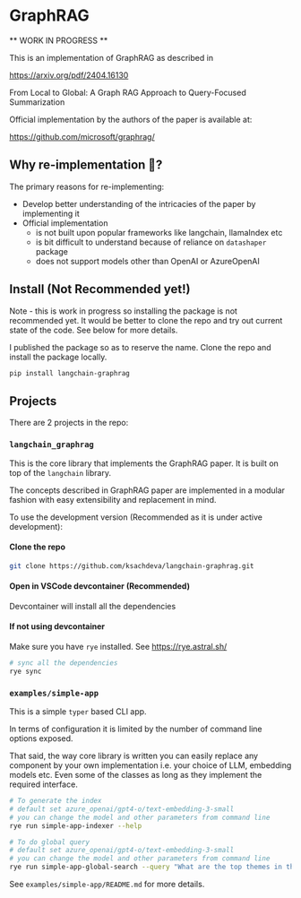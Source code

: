 # GraphRAG

** WORK IN PROGRESS **

This is an implementation of GraphRAG as described in 

https://arxiv.org/pdf/2404.16130

From Local to Global: A Graph RAG Approach to Query-Focused Summarization

Official implementation by the authors of the paper is available at:

https://github.com/microsoft/graphrag/

## Why re-implementation 🤔?

The primary reasons for re-implementing:

* Develop better understanding of the intricacies of the paper by implementing it
* Official implementation
    - is not built upon popular frameworks like langchain, llamaIndex etc
    - is bit difficult to understand because of reliance on `datashaper` package
    - does not support models other than OpenAI or AzureOpenAI

## Install (Not Recommended yet!)

Note - this is work in progress so installing the package is not recommended yet.
It would be better to clone the repo and try out current state of the code. 
See below for more details.

I published the package so as to reserve the name. Clone the repo and install the package locally.

```bash
pip install langchain-graphrag
```

## Projects 

There are 2 projects in the repo:

### `langchain_graphrag` 

This is the core library that implements the GraphRAG paper. It is built on top of the `langchain` library.

The concepts described in GraphRAG paper are implemented in a modular fashion with easy extensibility and replacement in mind. 

To use the development version (Recommended as it is under active development):

#### Clone the repo

```bash
git clone https://github.com/ksachdeva/langchain-graphrag.git
```
#### Open in VSCode devcontainer (Recommended)

Devcontainer will install all the dependencies

#### If not using devcontainer

Make sure you have `rye` installed. See https://rye.astral.sh/

```bash
# sync all the dependencies
rye sync
```

### `examples/simple-app`

This is a simple `typer` based CLI app.

In terms of configuration it is limited by the number of command line options exposed.

That said, the way core library is written you can easily replace any component by
your own implementation i.e. your choice of LLM, embedding models etc. Even some of
the classes as long as they implement the required interface.

```bash
# To generate the index
# default set azure_openai/gpt4-o/text-embedding-3-small
# you can change the model and other parameters from command line 
rye run simple-app-indexer --help
```

```bash
# To do global query
# default set azure_openai/gpt4-o/text-embedding-3-small
# you can change the model and other parameters from command line 
rye run simple-app-global-search --query "What are the top themes in this story?"
```

See `examples/simple-app/README.md` for more details.